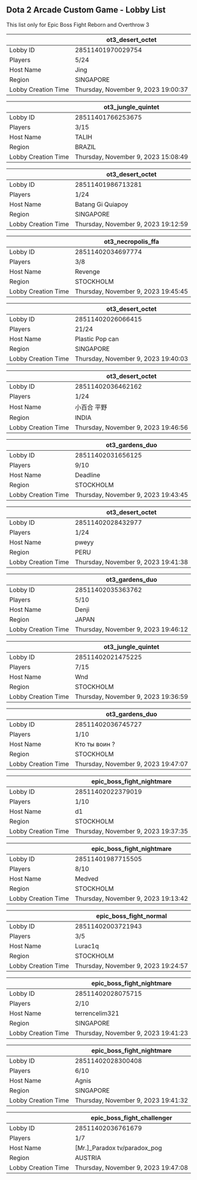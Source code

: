 ## Dota 2 Arcade Custom Game - Lobby List

This list only for Epic Boss Fight Reborn and Overthrow 3

|  | ot3_desert_octet |
| ------ | ------ |
| Lobby ID | 28511401970029754 |
| Players | 5/24 |
| Host Name | Jing |
| Region | SINGAPORE |
| Lobby Creation Time | Thursday, November 9, 2023 19:00:37 |


|  | ot3_jungle_quintet |
| ------ | ------ |
| Lobby ID | 28511401766253675 |
| Players | 3/15 |
| Host Name | TALIH |
| Region | BRAZIL |
| Lobby Creation Time | Thursday, November 9, 2023 15:08:49 |


|  | ot3_desert_octet |
| ------ | ------ |
| Lobby ID | 28511401986713281 |
| Players | 1/24 |
| Host Name | Batang Gi Quiapoy |
| Region | SINGAPORE |
| Lobby Creation Time | Thursday, November 9, 2023 19:12:59 |


|  | ot3_necropolis_ffa |
| ------ | ------ |
| Lobby ID | 28511402034697774 |
| Players | 3/8 |
| Host Name | Revenge |
| Region | STOCKHOLM |
| Lobby Creation Time | Thursday, November 9, 2023 19:45:45 |


|  | ot3_desert_octet |
| ------ | ------ |
| Lobby ID | 28511402026066415 |
| Players | 21/24 |
| Host Name | Plastic Pop can |
| Region | SINGAPORE |
| Lobby Creation Time | Thursday, November 9, 2023 19:40:03 |


|  | ot3_desert_octet |
| ------ | ------ |
| Lobby ID | 28511402036462162 |
| Players | 1/24 |
| Host Name | 小百合 平野 |
| Region | INDIA |
| Lobby Creation Time | Thursday, November 9, 2023 19:46:56 |


|  | ot3_gardens_duo |
| ------ | ------ |
| Lobby ID | 28511402031656125 |
| Players | 9/10 |
| Host Name | Deadline |
| Region | STOCKHOLM |
| Lobby Creation Time | Thursday, November 9, 2023 19:43:45 |


|  | ot3_desert_octet |
| ------ | ------ |
| Lobby ID | 28511402028432977 |
| Players | 1/24 |
| Host Name | pweyy |
| Region | PERU |
| Lobby Creation Time | Thursday, November 9, 2023 19:41:38 |


|  | ot3_gardens_duo |
| ------ | ------ |
| Lobby ID | 28511402035363762 |
| Players | 5/10 |
| Host Name | Denji |
| Region | JAPAN |
| Lobby Creation Time | Thursday, November 9, 2023 19:46:12 |


|  | ot3_jungle_quintet |
| ------ | ------ |
| Lobby ID | 28511402021475225 |
| Players | 7/15 |
| Host Name | Wnd |
| Region | STOCKHOLM |
| Lobby Creation Time | Thursday, November 9, 2023 19:36:59 |


|  | ot3_gardens_duo |
| ------ | ------ |
| Lobby ID | 28511402036745727 |
| Players | 1/10 |
| Host Name | Кто ты воин ? |
| Region | STOCKHOLM |
| Lobby Creation Time | Thursday, November 9, 2023 19:47:07 |


|  | epic_boss_fight_nightmare |
| ------ | ------ |
| Lobby ID | 28511402022379019 |
| Players | 1/10 |
| Host Name | d1 |
| Region | STOCKHOLM |
| Lobby Creation Time | Thursday, November 9, 2023 19:37:35 |


|  | epic_boss_fight_nightmare |
| ------ | ------ |
| Lobby ID | 28511401987715505 |
| Players | 8/10 |
| Host Name | Medved |
| Region | STOCKHOLM |
| Lobby Creation Time | Thursday, November 9, 2023 19:13:42 |


|  | epic_boss_fight_normal |
| ------ | ------ |
| Lobby ID | 28511402003721943 |
| Players | 3/5 |
| Host Name | Lurac1q |
| Region | STOCKHOLM |
| Lobby Creation Time | Thursday, November 9, 2023 19:24:57 |


|  | epic_boss_fight_nightmare |
| ------ | ------ |
| Lobby ID | 28511402028075715 |
| Players | 2/10 |
| Host Name | terrencelim321 |
| Region | SINGAPORE |
| Lobby Creation Time | Thursday, November 9, 2023 19:41:23 |


|  | epic_boss_fight_nightmare |
| ------ | ------ |
| Lobby ID | 28511402028300408 |
| Players | 6/10 |
| Host Name | Agnis |
| Region | SINGAPORE |
| Lobby Creation Time | Thursday, November 9, 2023 19:41:32 |


|  | epic_boss_fight_challenger |
| ------ | ------ |
| Lobby ID | 28511402036761679 |
| Players | 1/7 |
| Host Name | [Mr.]_Paradox tv/paradox_pog |
| Region | AUSTRIA |
| Lobby Creation Time | Thursday, November 9, 2023 19:47:08 |


